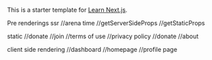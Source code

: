 This is a starter template for [Learn Next.js](https://nextjs.org/learn).

Pre renderings
ssr
//arena time
//getServerSideProps
//getStaticProps

static 
//donate
//join
//terms of use
//privacy policy
//donate
//about

client side rendering
//dashboard
//homepage
//profile page
